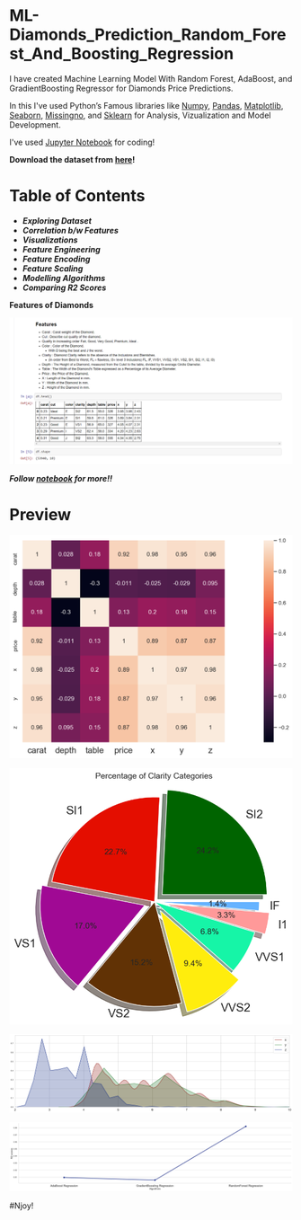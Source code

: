 # ML-Diamonds_Prediction_Random_Forest_And_Boosting_Regression

I have created Machine Learning Model With Random Forest, AdaBoost, and GradientBoosting Regressor for Diamonds Price Predictions.

In this I've used Python’s Famous libraries like [Numpy](https://numpy.org/), [Pandas](https://pandas.pydata.org/), [Matplotlib](https://matplotlib.org/), [Seaborn](https://seaborn.pydata.org/), [Missingno](https://www.geeksforgeeks.org/python-visualize-missing-values-nan-values-using-missingno-library/), and [Sklearn](https://scikit-learn.org/) for Analysis, Vizualization and Model Development.

I've used [Jupyter Notebook](https://jupyter.org/) for coding!

**Download the dataset from [here](https://github.com/Anuragtsl/ML-Diamonds_Prediction_Random_Forest_And_Boosting_Regression/blob/main/diamonds.csv)!**

# Table of Contents

* ***Exploring Dataset***
* ***Correlation b/w Features***
* ***Visualizations***
* ***Feature Engineering***
* ***Feature Encoding***
* ***Feature Scaling***
* ***Modelling Algorithms***
* ***Comparing R2 Scores***


**Features of Diamonds**

![Image0](https://github.com/Anuragtsl/ML-Diamonds_Prediction_Random_Forest_And_Boosting_Regression/blob/main/Images/0.png)

***Follow [notebook](https://github.com/Anuragtsl/ML-Diamonds_Prediction_Random_Forest_And_Boosting_Regression/blob/main/Diamonds%20Prediction%20Random%20Forest%20And%20Boosting%20Regression.ipynb) for more!!***

# Preview

![Image1](https://github.com/Anuragtsl/ML-Diamonds_Prediction_Random_Forest_And_Boosting_Regression/blob/main/Images/1.png)

![Image2](https://github.com/Anuragtsl/ML-Diamonds_Prediction_Random_Forest_And_Boosting_Regression/blob/main/Images/2.png)

![Image3](https://github.com/Anuragtsl/ML-Diamonds_Prediction_Random_Forest_And_Boosting_Regression/blob/main/Images/3.png)

![Image4](https://github.com/Anuragtsl/ML-Diamonds_Prediction_Random_Forest_And_Boosting_Regression/blob/main/Images/4.png)

#Njoy!
